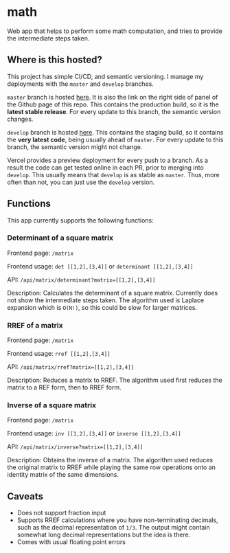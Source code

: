 # math

Web app that helps to perform some math computation, and tries to provide the intermediate steps taken.

## Where is this hosted?

This project has simple CI/CD, and semantic versioning. I manage my deployments with the `master` and `develop` branches.

`master` branch is hosted [here](https://math-weiseng18.vercel.app). It is also the link on the right side of panel of the Github page of this repo. This contains the production build, so it is the **latest stable release**. For every update to this branch, the semantic version changes.

`develop` branch is hosted [here](https://math-weiseng18-staging.vercel.app). This contains the staging build, so it contains the **very latest code**, being usually ahead of `master`. For every update to this branch, the semantic version might not change.

Vercel provides a preview deployment for every push to a branch. As a result the code can get tested online in each PR, prior to merging into `develop`. This usually means that `develop` is as stable as `master`. Thus, more often than not, you can just use the `develop` version.

## Functions

This app currently supports the following functions:

### Determinant of a square matrix

Frontend page: `/matrix`

Frontend usage: `det [[1,2],[3,4]]` or `determinant [[1,2],[3,4]]`

API: `/api/matrix/determinant?matrix=[[1,2],[3,4]]`

Description: Calculates the determinant of a square matrix. Currently does not show the intermediate steps taken. The algorithm used is Laplace expansion which is `O(N!)`, so this could be slow for larger matrices.

### RREF of a matrix

Frontend page: `/matrix`

Frontend usage: `rref [[1,2],[3,4]]`

API: `/api/matrix/rref?matrix=[[1,2],[3,4]]`

Description: Reduces a matrix to RREF. The algorithm used first reduces the matrix to a REF form, then to RREF form.

### Inverse of a square matrix

Frontend page: `/matrix`

Frontend usage: `inv [[1,2],[3,4]]` or `inverse [[1,2],[3,4]]`

API: `/api/matrix/inverse?matrix=[[1,2],[3,4]]`

Description: Obtains the inverse of a matrix. The algorithm used reduces the original matrix to RREF while playing the same row operations onto an identity matrix of the same dimensions.

## Caveats

- Does not support fraction input
- Supports RREF calculations where you have non-terminating decimals, such as the decimal representation of `1/3`. The output might contain somewhat long decimal representations but the idea is there.
- Comes with usual floating point errors

